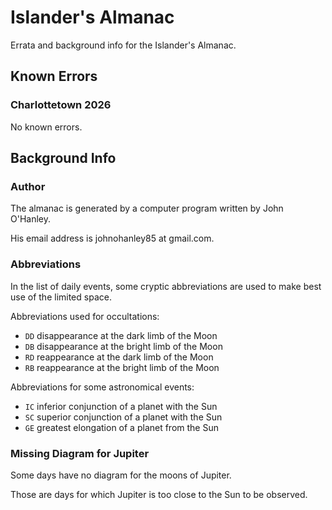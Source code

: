# Islander's Almanac

Errata and background info for the Islander's Almanac. 

## Known Errors

### Charlottetown 2026 
No known errors.

## Background Info

### Author

The almanac is generated by a computer program written by John O'Hanley.

His email address is johnohanley85 at gmail.com.

### Abbreviations
In the list of daily events, some cryptic abbreviations are used to make best use of the limited space.

Abbreviations used for occultations:
- `DD` disappearance at the dark limb of the Moon
- `DB` disappearance at the bright limb of the Moon
- `RD` reappearance at the dark limb of the Moon
- `RB` reappearance at the bright limb of the Moon

Abbreviations for some astronomical events:
- `IC` inferior conjunction of a planet with the Sun
- `SC` superior conjunction of a planet with the Sun
- `GE` greatest elongation of a planet from the Sun


### Missing Diagram for Jupiter
Some days have no diagram for the moons of Jupiter. 

Those are days for which Jupiter is too close to the Sun to be observed.
